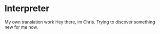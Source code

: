 # Interpreter
My own translation work
Hey there, im Chris. Trying to discover something new for me now.
